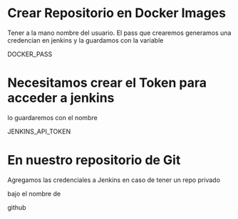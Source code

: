 # Crear Repositorio en Docker Images

Tener a la mano nombre del usuario.
El pass que crearemos generamos una credencian en jenkins y la guardamos con la variable

DOCKER_PASS


# Necesitamos crear el Token para acceder a jenkins

lo guardaremos con el nombre

JENKINS_API_TOKEN

# En nuestro repositorio de Git

Agregamos las credenciales a Jenkins en caso de tener un repo privado

bajo el nombre de

github
